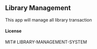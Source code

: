 ## Library Management

This app will manage all library transaction

#### License

MIT# LIBRARY-MANAGEMENT-SYSTEM
